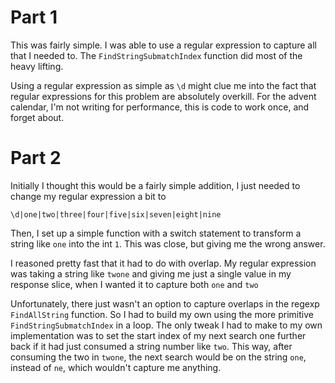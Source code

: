 # Part 1
This was fairly simple. I was able to use a regular expression to capture all that I needed to. The `FindStringSubmatchIndex` function did most of the heavy lifting.

Using a regular expression as simple as `\d` might clue me into the fact that regular expressions for this problem are absolutely overkill. For the advent calendar, I'm not writing for performance, this is code to work once, and forget about.

# Part 2
Initially I thought this would be a fairly simple addition, I just needed to change my regular expression a bit to
```
\d|one|two|three|four|five|six|seven|eight|nine
```
Then, I set up a simple function with a switch statement to transform a string like `one` into the int `1`. This was close, but giving me the wrong answer.

I reasoned pretty fast that it had to do with overlap. My regular expression was taking a string like `twone` and giving me just a single value in my response slice, when I wanted it to capture both `one` and `two`

Unfortunately, there just wasn't an option to capture overlaps in the regexp `FindAllString` function. So I had to build my own using the more primitive `FindStringSubmatchIndex` in a loop. The only tweak I had to make to my own implementation was to set the start index of my next search one further back if it had just consumed a string number like `two`. This way, after consuming the two in `twone`, the next search would be on the string `one`, instead of `ne`, which wouldn't capture me anything.